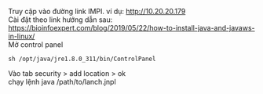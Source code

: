Truy cập vào đường link IMPI. ví dụ: http://10.20.20.179  
Cài đặt theo link hướng dẫn sau: https://bioinfoexpert.com/blog/2019/05/22/how-to-install-java-and-javaws-in-linux/  
Mở control panel
```
sh /opt/java/jre1.8.0_311/bin/ControlPanel
```
Vào tab security > add location > ok  
chạy lệnh java /path/to/lanch.jnpl
